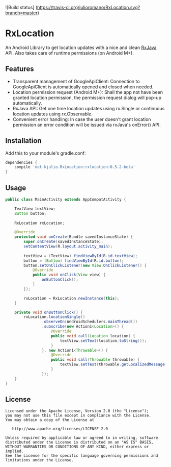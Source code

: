 ![Build status]
(https://travis-ci.org/julioromano/RxLocation.svg?branch=master)

# RxLocation

An Android Library to get location updates with a nice and clean [RxJava](https://github.com/ReactiveX/RxJava) API. Also takes care of runtime permissions (on Android M+).

## Features
 - Transparent management of GoogleApiClient: Connection to GoogleApiClient is automatically opened and closed when needed.
 - Location permission request (Android M+): Shall the app not have been granted location permission, the permission request dialog will pop-up automatically.
 - RxJava API: Get one time location updates using rx.Single or continuous location updates using rx.Observable.
 - Convenient error handling: In case the user doesn't grant location permission an error condition will be issued via rxJava's onError() API.

## Installation

Add this to your module's gradle.conf:

```groovy
dependencies {
    compile 'net.kjulio.RxLocation:rxlocation:0.5.2-beta'
}
```

## Usage

```java
public class MainActivity extends AppCompatActivity {

    TextView textView;
    Button button;
    
    RxLocation rxLocation;

    @Override
    protected void onCreate(Bundle savedInstanceState) {
        super.onCreate(savedInstanceState);
        setContentView(R.layout.activity_main);
        
        textView = (TextView) findViewById(R.id.textView);
        button = (Button) findViewById(R.id.button);
        button.setOnClickListener(new View.OnClickListener() {
            @Override
            public void onClick(View view) {
                onButtonClick();
            }
        });

        rxLocation = RxLocation.newInstance(this);
    }

    private void onButtonClick() {
        rxLocation.locationSingle()
                .observeOn(AndroidSchedulers.mainThread())
                .subscribe(new Action1<Location>() {
                    @Override
                    public void call(Location location) {
                        textView.setText(location.toString());
                    }
                }, new Action1<Throwable>() {
                    @Override
                    public void call(Throwable throwable) {
                        textView.setText(throwable.getLocalizedMessage());
                    }
                });
    }
}
```

## License

    Licensed under the Apache License, Version 2.0 (the "License");
    you may not use this file except in compliance with the License.
    You may obtain a copy of the License at

       http://www.apache.org/licenses/LICENSE-2.0

    Unless required by applicable law or agreed to in writing, software
    distributed under the License is distributed on an "AS IS" BASIS,
    WITHOUT WARRANTIES OR CONDITIONS OF ANY KIND, either express or implied.
    See the License for the specific language governing permissions and
    limitations under the License.
